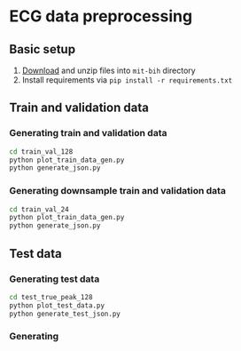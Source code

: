 # ECG data preprocessing

## Basic setup

1. [Download](https://physionet.org/static/published-projects/mitdb/mit-bih-arrhythmia-database-1.0.0.zip)
   and unzip files into `mit-bih` directory
2. Install requirements via `pip install -r requirements.txt`

## Train and validation data

### Generating train and validation data

```bash
cd train_val_128
python plot_train_data_gen.py
python generate_json.py
```

### Generating downsample train and validation data

```bash
cd train_val_24
python plot_train_data_gen.py
python generate_json.py
```

## Test data

### Generating test data

```bash
cd test_true_peak_128
python plot_test_data.py
python generate_test_json.py
```

### Generating 